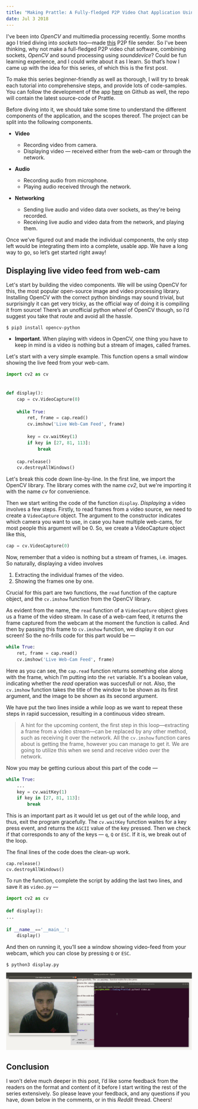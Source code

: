 ```yaml
---
title: "Making Prattle: A Fully-fledged P2P Video Chat Application Using Python"
date: Jul 3 2018
---
```


I've been into _OpenCV_ and multimedia processing recently. Some months ago I tried diving into _sockets_ too—made [this](https://github.com/SkullTech/PearSend) P2P file sender. So I've been thinking, why not make a full-fledged P2P video chat software, combining sockets, _OpenCV_ and sound processing using _sounddevice_? Could be fun learning experience, and I could write about it as I learn. So that’s how I came up with the idea for this series, of which this is the first post.

To make this series beginner-friendly as well as thorough, I will try to break each tutorial into comprehensive steps, and provide lots of code-samples. You can follow the development of the app [here](https://github.com/SkullTech/Prattle) on Github as well, the repo will contain the latest source-code of Prattle.

Before diving into it, we should take some time to understand the different components of the application, and the scopes thereof. The project can be split into the following components.

- **Video**

  - Recording video from camera.
  - Displaying video — received either from the web-cam or through the network.

- **Audio**

  - Recording audio from microphone.
  - Playing audio received through the network.

- **Networking**
  - Sending live audio and video data over sockets, as they're being recorded.
  - Receiving live audio and video data from the network, and playing them.

Once we’ve figured out and made the individual components, the only step left would be integrating them into a complete, usable app. We have a long way to go, so let’s get started right away!

## Displaying live video feed from web-cam

Let's start by building the video components. We will be using OpenCV for this, the most popular open-source image and video processing library. Installing OpenCV with the correct python bindings may sound trivial, but surprisingly it can get very tricky, as the official way of doing it is compiling it from source! There’s an unofficial python _wheel_ of OpenCV though, so I’d suggest you take that route and avoid all the hassle.

```console
$ pip3 install opencv-python
```

- **Important**. When playing with videos in OpenCV, one thing you have to keep in mind is a video is nothing but a stream of images, called frames.

Let's start with a very simple example. This function opens a small window showing the live feed from your web-cam.

```python
import cv2 as cv


def display():
    cap = cv.VideoCapture(0)

    while True:
        ret, frame = cap.read()
        cv.imshow('Live Web-Cam Feed', frame)

        key = cv.waitKey(1)
        if key in [27, 81, 113]:
            break

    cap.release()
    cv.destroyAllWindows()
```

Let's break this code down line-by-line. In the first line, we import the OpenCV library. The library comes with the name _cv2_, but we're importing it with the name _cv_ for convenience.

Then we start writing the code of the function `display`. _Displaying_ a video involves a few steps. Firstly, to read frames from a video source, we need to create a `VideoCapture` object. The argument to the constructor indicates which camera you want to use, in case you have multiple web-cams, for most people this argument will be 0. So, we create a VideoCapture object like this,

```python
cap = cv.VideoCapture(0)
```

Now, remember that a video is nothing but a stream of frames, i.e. images. So naturally, displaying a video involves

1. Extracting the individual frames of the video.
2. Showing the frames one by one.

Crucial for this part are two functions, the `read` function of the capture object, and the `cv.imshow` function from the OpenCV library.

As evident from the name, the `read` function of a `VideoCapture` object gives us a frame of the video stream. In case of a web-cam feed, it returns the frame captured from the webcam at the moment the function is called. And then by passing this frame to `cv.imshow` function, we display it on our screen! So the no-frills code for this part would be —

```python
while True:
    ret, frame = cap.read()
    cv.imshow('Live Web-Cam Feed', frame)
```

Here as you can see, the `cap.read` function returns something else along with the frame, which I'm putting into the `ret` variable. It's a boolean value, indicating whether the _read_ operation was succesfull or not. Also, the `cv.imshow` function takes the title of the window to be shown as its first argument, and the image to be shown as its second argument.

We have put the two lines inside a _while_ loop as we want to repeat these steps in rapid succession, resulting in a continuous video stream.

> A hint for the upcoming content, the first step in this loop—extracting a frame from a video stream—can be replaced by any other method, such as receiving it over the network. All the `cv.imshow` function cares about is getting the frame, however you can manage to get it. We are going to utilize this when we send and receive video over the network.

Now you may be getting curious about this part of the code —

```python
while True:
    ...
    key = cv.waitKey(1)
    if key in [27, 81, 113]:
        break
```

This is an important part as it would let us get out of the _while_ loop, and thus, exit the program gracefully. The `cv.waitKey` function waites for a key press event, and returns the `ASCII` value of the key pressed. Then we check if that corresponds to any of the keys — `q`, `Q` or `ESC`. If it is, we break out of the loop.

The final lines of the code does the clean-up work.

```python3
cap.release()
cv.destroyAllWindows()
```

To run the function, complete the script by adding the last two lines, and save it as `video.py` —

```python
import cv2 as cv

def display():
...

if __name__=='__main__':
	display()
```

And then on running it, you’ll see a window showing video-feed from your webcam, which you can close by pressing `Q` or `ESC`.

```console
$ python3 display.py
```

![Live web-cam feed using OpenCV](/images/posts/making-prattle-Screenshot-from-2018-07-03-18-12-30.png)

## Conclusion

I won’t delve much deeper in this post, I’d like some feedback from the readers on the format and content of it before I start writing the rest of the series extensively. So please leave your feedback, and any questions if you have, down below in the comments, or in this _Reddit_ thread. Cheers!

